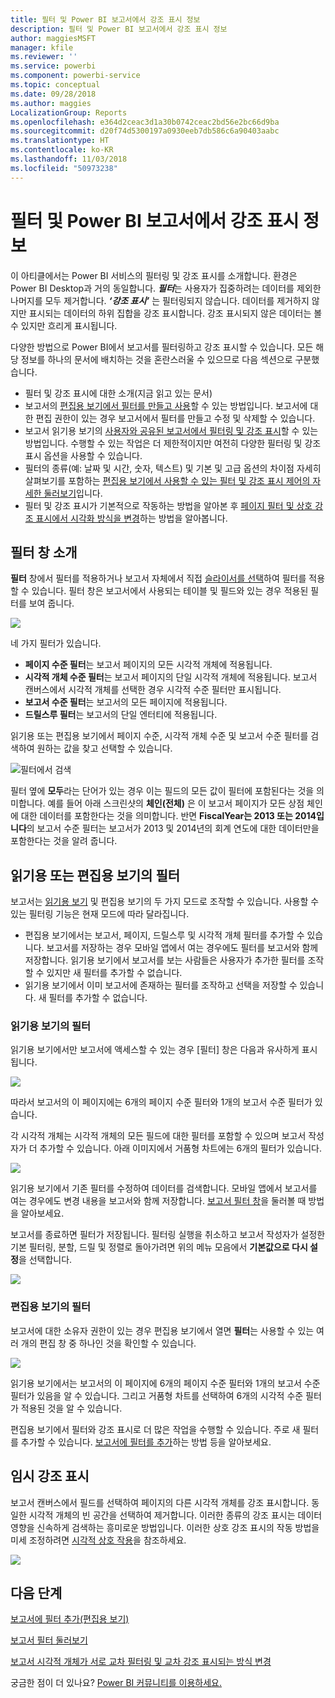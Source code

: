 ```yaml
---
title: 필터 및 Power BI 보고서에서 강조 표시 정보
description: 필터 및 Power BI 보고서에서 강조 표시 정보
author: maggiesMSFT
manager: kfile
ms.reviewer: ''
ms.service: powerbi
ms.component: powerbi-service
ms.topic: conceptual
ms.date: 09/28/2018
ms.author: maggies
LocalizationGroup: Reports
ms.openlocfilehash: e364d2ceac3d1a30b0742ceac2bd56e2bc66d9ba
ms.sourcegitcommit: d20f74d5300197a0930eeb7db586c6a90403aabc
ms.translationtype: HT
ms.contentlocale: ko-KR
ms.lasthandoff: 11/03/2018
ms.locfileid: "50973238"
---
```

# <a name="about-filters-and-highlighting-in-power-bi-reports"></a>필터 및 Power BI 보고서에서 강조 표시 정보
 이 아티클에서는 Power BI 서비스의 필터링 및 강조 표시를 소개합니다. 환경은 Power BI Desktop과 거의 동일합니다. ***필터***는 사용자가 집중하려는 데이터를 제외한 나머지를 모두 제거합니다. ***‘강조 표시’*** 는 필터링되지 않습니다. 데이터를 제거하지 않지만 표시되는 데이터의 하위 집합을 강조 표시합니다. 강조 표시되지 않은 데이터는 볼 수 있지만 흐리게 표시됩니다.

다양한 방법으로 Power BI에서 보고서를 필터링하고 강조 표시할 수 있습니다. 모든 해당 정보를 하나의 문서에 배치하는 것을 혼란스러울 수 있으므로 다음 섹션으로 구분했습니다.

* 필터 및 강조 표시에 대한 소개(지금 읽고 있는 문서)
* 보고서의 [편집용 보기에서 필터를 만들고 사용](power-bi-report-add-filter.md)할 수 있는 방법입니다. 보고서에 대한 편집 권한이 있는 경우 보고서에서 필터를 만들고 수정 및 삭제할 수 있습니다.
* 보고서 읽기용 보기의 [사용자와 공유된 보고서에서 필터링 및 강조 표시](consumer/end-user-reading-view.md)할 수 있는 방법입니다. 수행할 수 있는 작업은 더 제한적이지만 여전히 다양한 필터링 및 강조 표시 옵션을 사용할 수 있습니다.  
* 필터의 종류(예: 날짜 및 시간, 숫자, 텍스트) 및 기본 및 고급 옵션의 차이점 자세히 살펴보기를 포함하는 [편집용 보기에서 사용할 수 있는 필터 및 강조 표시 제어의 자세한 둘러보기](consumer/end-user-report-filter.md)입니다.
* 필터 및 강조 표시가 기본적으로 작동하는 방법을 알아본 후 [페이지 필터 및 상호 강조 표시에서 시각화 방식을 변경](consumer/end-user-interactions.md)하는 방법을 알아봅니다.

## <a name="intro-to-the-filters-pane"></a>필터 창 소개

**필터** 창에서 필터를 적용하거나 보고서 자체에서 직접 [슬라이서를 선택](visuals/power-bi-visualization-slicers.md)하여 필터를 적용할 수 있습니다. 필터 창은 보고서에서 사용되는 테이블 및 필드와 있는 경우 적용된 필터를 보여 줍니다. 

![](media/power-bi-reports-filters-and-highlighting/power-bi-add-filter-reading-view.png)

네 가지 필터가 있습니다.

- **페이지 수준 필터**는 보고서 페이지의 모든 시각적 개체에 적용됩니다.     
- **시각적 개체 수준 필터**는 보고서 페이지의 단일 시각적 개체에 적용됩니다. 보고서 캔버스에서 시각적 개체를 선택한 경우 시각적 수준 필터만 표시됩니다.    
- **보고서 수준 필터**는 보고서의 모든 페이지에 적용됩니다.    
- **드릴스루 필터**는 보고서의 단일 엔터티에 적용됩니다.    

읽기용 또는 편집용 보기에서 페이지 수준, 시각적 개체 수준 및 보고서 수준 필터를 검색하여 원하는 값을 찾고 선택할 수 있습니다. 

![필터에서 검색](media/power-bi-reports-filters-and-highlighting/power-bi-search-filter.png)

필터 옆에 **모두**라는 단어가 있는 경우 이는 필드의 모든 값이 필터에 포함된다는 것을 의미합니다.  예를 들어 아래 스크린샷의 **체인(전체)** 은 이 보고서 페이지가 모든 상점 체인에 대한 데이터를 포함한다는 것을 의미합니다.  반면 **FiscalYear는 2013 또는 2014입니다**의 보고서 수준 필터는 보고서가 2013 및 2014년의 회계 연도에 대한 데이터만을 포함한다는 것을 알려 줍니다.

## <a name="filters-in-reading-or-editing-view"></a>읽기용 또는 편집용 보기의 필터
보고서는 [읽기용 보기](consumer/end-user-reading-view.md) 및 편집용 보기의 두 가지 모드로 조작할 수 있습니다. 사용할 수 있는 필터링 기능은 현재 모드에 따라 달라집니다.

* 편집용 보기에서는 보고서, 페이지, 드릴스루 및 시각적 개체 필터를 추가할 수 있습니다. 보고서를 저장하는 경우 모바일 앱에서 여는 경우에도 필터를 보고서와 함께 저장합니다. 읽기용 보기에서 보고서를 보는 사람들은 사용자가 추가한 필터를 조작할 수 있지만 새 필터를 추가할 수 없습니다.
* 읽기용 보기에서 이미 보고서에 존재하는 필터를 조작하고 선택을 저장할 수 있습니다. 새 필터를 추가할 수 없습니다.

### <a name="filters-in-reading-view"></a>읽기용 보기의 필터
읽기용 보기에서만 보고서에 액세스할 수 있는 경우 [필터] 창은 다음과 유사하게 표시됩니다.

![](media/power-bi-reports-filters-and-highlighting/power-bi-filter-reading-view.png)

따라서 보고서의 이 페이지에는 6개의 페이지 수준 필터와 1개의 보고서 수준 필터가 있습니다.

각 시각적 개체는 시각적 개체의 모든 필드에 대한 필터를 포함할 수 있으며 보고서 작성자가 더 추가할 수 있습니다. 아래 이미지에서 거품형 차트에는 6개의 필터가 있습니다.

![](media/power-bi-reports-filters-and-highlighting/power-bi-filter-visual-level.png)

읽기용 보기에서 기존 필터를 수정하여 데이터를 검색합니다. 모바일 앱에서 보고서를 여는 경우에도 변경 내용을 보고서와 함께 저장합니다. [보고서 필터 창](consumer/end-user-report-filter.md)을 둘러볼 때 방법을 알아보세요.

보고서를 종료하면 필터가 저장됩니다. 필터링 실행을 취소하고 보고서 작성자가 설정한 기본 필터링, 분할, 드릴 및 정렬로 돌아가려면 위의 메뉴 모음에서 **기본값으로 다시 설정**을 선택합니다.

![](media/power-bi-reports-filters-and-highlighting/power-bi-reset-to-default.png)

### <a name="filters-in-editing-view"></a>편집용 보기의 필터
보고서에 대한 소유자 권한이 있는 경우 편집용 보기에서 열면 **필터**는 사용할 수 있는 여러 개의 편집 창 중 하나인 것을 확인할 수 있습니다.

![](media/power-bi-reports-filters-and-highlighting/power-bi-add-filter-editing-view.png)

읽기용 보기에서는 보고서의 이 페이지에 6개의 페이지 수준 필터와 1개의 보고서 수준 필터가 있음을 알 수 있습니다. 그리고 거품형 차트를 선택하여 6개의 시각적 수준 필터가 적용된 것을 알 수 있습니다.

편집용 보기에서 필터와 강조 표시로 더 많은 작업을 수행할 수 있습니다. 주로 새 필터를 추가할 수 있습니다. [보고서에 필터를 추가](power-bi-report-add-filter.md)하는 방법 등을 알아보세요.

## <a name="ad-hoc-highlighting"></a>임시 강조 표시
보고서 캔버스에서 필드를 선택하여 페이지의 다른 시각적 개체를 강조 표시합니다. 동일한 시각적 개체의 빈 공간을 선택하여 제거합니다. 이러한 종류의 강조 표시는 데이터 영향을 신속하게 검색하는 흥미로운 방법입니다. 이러한 상호 강조 표시의 작동 방법을 미세 조정하려면 [시각적 상호 작용](consumer/end-user-interactions.md)을 참조하세요.

![](media/power-bi-reports-filters-and-highlighting/power-bi-adhoc-filter.gif)


## <a name="next-steps"></a>다음 단계
[보고서에 필터 추가(편집용 보기)](power-bi-report-add-filter.md)

[보고서 필터 둘러보기](consumer/end-user-report-filter.md)

[보고서 시각적 개체가 서로 교차 필터링 및 교차 강조 표시되는 방식 변경](consumer/end-user-interactions.md)

궁금한 점이 더 있나요? [Power BI 커뮤니티를 이용하세요.](http://community.powerbi.com/)

